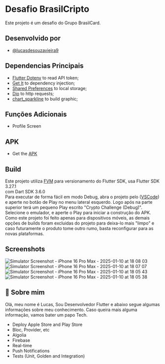 # Desafio BrasilCripto

Este projeto é um desafio do Grupo BrasilCard.



## Desenvolvido por

- [@lucasdesouzavieira9](https://github.com/LucasDeSouzaVieira9)


## Dependencias Principais

- [Flutter Dotenv](https://pub.dev/packages/flutter_dotenv) to read API token;
- [Get It](https://pub.dev/packages/get_it) to dependency injection;
- [Shared Preferences](https://pub.dev/packages/shared_preferences) to local storage;
- [Dio](https://pub.dev/packages/dio) to http requests;
- [chart_sparkline](https://pub.dev/packages/dio) to build graphic;


## Funções Adicionais

- Profile Screen

## APK

- Get the [APK](https://drive.google.com/file/d/1ecMZWWIujSahuf9dEOB17Ztmw-dO_b7V/view?usp=sharing)

## Build

Este projeto utiliza [FVM](https://fvm.app/) para versionamento do Flutter SDK, usa Flutter SDK 3.27.1\
com Dart SDK 3.6.0\
Para executar de forma fácil em modo Debug, abra o projeto pelo ([VSCode](https://code.visualstudio.com/)) e aperte no botão de Play no menu lateral esquerdo. Logo após na parte superior terá um pequeno Play escrito "Crypto Challenge (Debug)". Selecione o emulador, e aperte o Play para iniciar a construção do APK. Como este projeto foi feito apenas para dispositivos móveis, as demais opções de builds foram excluidas do projeto para deixa-lo mais "limpo" e caso futuramente o produto tome outro rumo, basta reconfigurar para as novas plataformas.


## Screenshots

![Simulator Screenshot - iPhone 16 Pro Max - 2025-01-10 at 18 08 03](https://github.com/user-attachments/assets/90c52344-f367-438f-927b-53626d3604d1)
![Simulator Screenshot - iPhone 16 Pro Max - 2025-01-10 at 18 07 07](https://github.com/user-attachments/assets/73d2d1bd-c889-428c-9e1a-5bb65e7aec4e)
![Simulator Screenshot - iPhone 16 Pro Max - 2025-01-10 at 18 05 43](https://github.com/user-attachments/assets/52b278a5-92ae-4188-9470-e105905115ec)
![Simulator Screenshot - iPhone 16 Pro Max - 2025-01-10 at 18 05 38](https://github.com/user-attachments/assets/709d4417-d06a-47f7-9a23-8fbb95655f2b)


## 🚀 Sobre mim
Olá, meu nome é Lucas, Sou Desenvolvedor Flutter e abaixo segue algumas informações sobre meu conhecimento. Caso queira mais alguma informação, vamos bater um papo Tech.

- Deploy Apple Store and Play Store
- Bloc, Provider, etc
- Algolia
- Firebase
- Real-time
- Push Notifications
- Tests (Unit, Golden and Integration)
